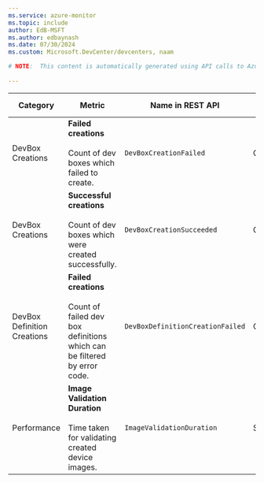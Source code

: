 ```yaml
---
ms.service: azure-monitor
ms.topic: include
author: EdB-MSFT
ms.author: edbaynash
ms.date: 07/30/2024
ms.custom: Microsoft.DevCenter/devcenters, naam

# NOTE:  This content is automatically generated using API calls to Azure. Any edits made on these files will be overwritten in the next run of the script. 
 
---
```



|Category|Metric|Name in REST API|Unit|Aggregation|Dimensions|Time Grains|DS Export|
|---|---|---|---|---|---|---|---|
|DevBox Creations|**Failed creations**<br><br>Count of dev boxes which failed to create. |`DevBoxCreationFailed` |Count |Count |`ProjectId`, `ErrorCode`|PT1M |Yes|
|DevBox Creations|**Successful creations**<br><br>Count of dev boxes which were created successfully. |`DevBoxCreationSucceeded` |Count |Count |`ProjectId`|PT1M |Yes|
|DevBox Definition Creations|**Failed creations**<br><br>Count of failed dev box definitions which can be filtered by error code. |`DevBoxDefinitionCreationFailed` |Count |Count |`ErrorDetails`|PT1M |Yes|
|Performance|**Image Validation Duration**<br><br>Time taken for validating created device images. |`ImageValidationDuration` |Seconds |Average, Maximum, Minimum |\<none\>|PT1M |Yes|